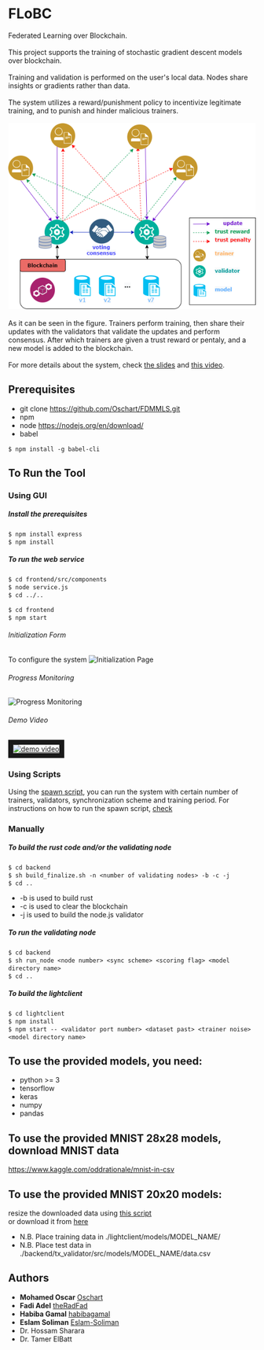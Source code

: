 # FLoBC
Federated Learning over Blockchain. <br><br>
This project supports the training of stochastic gradient descent models over blockchain. <br><br>
Training and validation is performed on the user's local data. Nodes share insights or gradients rather than data. <br><br>
The system utilizes a reward/punishment policy to incentivize legitimate training, and to punish and hinder malicious trainers. <br><br>
![System View](./pictures/systemView.png "System View")<br><br>
As it can be seen in the figure. Trainers perform training, then share their updates with the validators that validate the updates and perform consensus. After which trainers are given a trust reward or pentaly, and a new model is added to the blockchain. <br><br>
For more details about the system, check [the slides](https://docs.google.com/presentation/d/1koIePQY4zOhS8jltEeFZ27Q99Ua_KlZIDUb6Zcn_VCI/edit?usp=sharing) and [this video](https://drive.google.com/file/d/1e6TVJ5_nI7mPKt9JTVXy2bMrMx7xXkqG/view?usp=sharing). 

## Prerequisites
- git clone https://github.com/Oschart/FDMMLS.git
- npm 
- node https://nodejs.org/en/download/
- babel 
``` shell
$ npm install -g babel-cli
```

## To Run the Tool

### Using GUI
##### Install the prerequisites
``` shell
$ npm install express
$ npm install 
````

##### To run the web service
``` shell
$ cd frontend/src/components
$ node service.js
$ cd ../..
````

``` shell
$ cd frontend
$ npm start
````

###### Initialization Form
To configure the system
![Initialization Page](./pictures/form.png "System Configuration Page")

###### Progress Monitoring
![Progress Monitoring](./pictures/monitor.png "Progress Monitoring")

###### Demo Video
<a href="https://drive.google.com/file/d/1indstlHqPbDn9WctNczFZVVRBCU-5qbf/view?usp=sharing"><img src="https://github.com/Oschart/FDMMLS/blob/main/pictures/thumbnail.png" 
alt="demo video" width="480" height="360" border="10" /></a>

### Using Scripts
Using the [spawn script](./scripts/spawn/spawn.sh), you can run the system with certain number of trainers, validators, synchronization scheme and training period.
For instructions on how to run the spawn script, [check](./scripts/spawn/README.md)

### Manually

##### To build the rust code and/or the validating node
``` shell
$ cd backend
$ sh build_finalize.sh -n <number of validating nodes> -b -c -j 
$ cd ..
````
- -b is used to build rust
- -c is used to clear the blockchain
- -j is used to build the node.js validator

##### To run the validating node
``` shell
$ cd backend
$ sh run_node <node number> <sync scheme> <scoring flag> <model directory name>
$ cd ..
````
##### To build the lightclient 
``` shell
$ cd lightclient
$ npm install
$ npm start -- <validator port number> <dataset past> <trainer noise> <model directory name> 
```

## To use the provided models, you need:
- python >= 3
- tensorflow
- keras
- numpy
- pandas

## To use the provided MNIST 28x28 models, download MNIST data
https://www.kaggle.com/oddrationale/mnist-in-csv

## To use the provided MNIST 20x20 models:
resize the downloaded data using [this script](./dataset&#32utils/MNIST_resize.py) <br>
or download it from [here](https://drive.google.com/drive/folders/1tOyb5J4kDwkOA8ML0Ub-gmj-b44LvMzU?usp=sharing)

- N.B. Place training data in ./lightclient/models/MODEL_NAME/
- N.B. Place test data in ./backend/tx_validator/src/models/MODEL_NAME/data.csv

## Authors
* **Mohamed Oscar** [Oschart](https://github.com/Oschart)
* **Fadi Adel** [theRadFad](https://github.com/theRadFad)
* **Habiba Gamal** [habibagamal](https://github.com/habibagamal)
* **Eslam Soliman** [Eslam-Soliman](https://github.com/Eslam-Soliman)
* Dr. Hossam Sharara
* Dr. Tamer ElBatt
